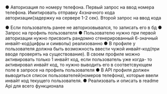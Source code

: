 ●
Авторизация по номеру телефона. Первый запрос на ввод номера
телефона. Имитировать отправку 4хзначного кода авторизации(задержку
на сервере 1-2 сек). Второй запрос на ввод кода

●
Если пользователь ранее не авторизовывался, то записать его в бд
●
Запрос на профиль пользователя
●
Пользователю нужно при первой авторизации нужно присвоить
рандомно сгенерированный 6-значный инвайт-код(цифры и символы)  реализованно 
●
В профиле у пользователя должна быть возможность ввести чужой
инвайт-код(при вводе проверять на существование). В своем профиле
можно активировать только 1 инвайт код, если пользователь уже когда-
то активировал инвайт код, то нужно выводить его в соответсвующем
поле в запросе на профиль пользователя
●
В API профиля должен выводиться список пользователей(номеров
телефона), которые ввели инвайт код текущего пользователя.
●
Реализовать и описать в readme Api для всего функционала
